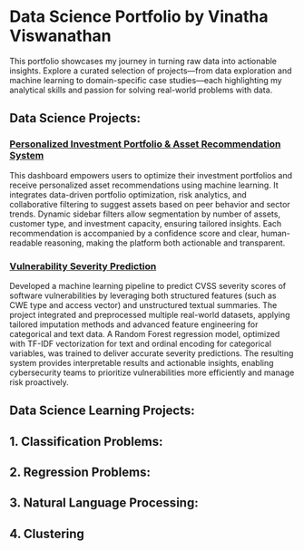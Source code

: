 # Data Science Portfolio by Vinatha Viswanathan

This portfolio showcases my journey in turning raw data into actionable insights. Explore a curated selection of projects—from data exploration and machine learning to domain-specific case studies—each highlighting my analytical skills and passion for solving real-world problems with data.

## Data Science Projects:

### [Personalized Investment Portfolio & Asset Recommendation System]([https://github.com/joshmadakor1/Algorithms-Practice](https://github.com/VinathaViswanathan/Investment-Recommendation-System))

This dashboard empowers users to optimize their investment portfolios and receive personalized asset recommendations using machine learning. It integrates data-driven portfolio optimization, risk analytics, and collaborative filtering to suggest assets based on peer behavior and sector trends. Dynamic sidebar filters allow segmentation by number of assets, customer type, and investment capacity, ensuring tailored insights. Each recommendation is accompanied by a confidence score and clear, human-readable reasoning, making the platform both actionable and transparent.

### [Vulnerability Severity Prediction](https://github.com/VinathaViswanathan/Vulnerability-Severity-Prediction)

Developed a machine learning pipeline to predict CVSS severity scores of software vulnerabilities by leveraging both structured features (such as CWE type and access vector) and unstructured textual summaries. The project integrated and preprocessed multiple real-world datasets, applying tailored imputation methods and advanced feature engineering for categorical and text data. A Random Forest regression model, optimized with TF-IDF vectorization for text and ordinal encoding for categorical variables, was trained to deliver accurate severity predictions. The resulting system provides interpretable results and actionable insights, enabling cybersecurity teams to prioritize vulnerabilities more efficiently and manage risk proactively.


## Data Science Learning Projects:

## 1. Classification Problems:

## 2. Regression Problems:

## 3. Natural Language Processing:

## 4. Clustering
